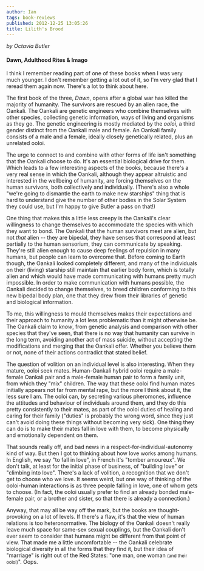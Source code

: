 ```yaml
---
author: Ian
tags: book-reviews
published: 2012-12-25 13:05:26
title: Lilith's Brood
---
```

*by Octavia Butler*

#### Dawn, Adulthood Rites & Imago

I think I remember reading part of one of these books when I was very
much younger.  I don't remember getting a lot out of it, so I'm very
glad that I reread them again now.  There's a lot to think about here.

The first book of the three, *Dawn*, opens after a global war has
killed the majority of humanity.  The survivors are rescued by an
alien race, the Oankali.  The Oankali are genetic engineers who
combine themselves with other species, collecting genetic information,
ways of living and organisms as they go.  The genetic engineering is
mostly mediated by the *ooloi*, a third gender distinct from the
Oankali male and female.  An Oankali family consists of a male and a
female, ideally closely genetically related, plus an unrelated ooloi.

The urge to connect to and combine with other forms of life isn't
something that the Oankali choose to do.  It's an essential biological
drive for them.  Which leads to a few interesting aspects of the
books, because there's a very real sense in which the Oankali,
although they appear altruistic and interested in the wellbeing of
humanity, are forcing themselves on the human survivors, both
collectively and individually.  (There's also a whole "we're going to
dismantle the earth to make new starships" thing that is hard to
understand give the number of other bodies in the Solar System they
could use, but I'm happy to give Butler a pass on that!)

One thing that makes this a little less creepy is the Oankali's clear
willingness to change themselves to accommodate the species with which
they want to bond.  The Oankali that the human survivors meet are
alien, but not *that* alien -- they are bipedal, they have senses that
correspond at least partially to the human sensorium, they can
communicate by speaking.  They're still alien enough to cause deep
feelings of repulsion in many humans, but people can learn to overcome
that.  Before coming to Earth though, the Oankali looked completely
different, and many of the individuals on their (living) starship
still maintain that earlier body form, which is totally alien and
which would have made communicating with humans pretty much
impossible.  In order to make communication with humans possible, the
Oankali decided to change themselves, to breed children conforming to
this new bipedal body plan, one that they drew from their libraries of
genetic and biological information.

To me, this willingness to mould themselves makes their expectations
and their approach to humanity a lot less problematic than it might
otherwise be.  The Oankali claim to *know*, from genetic analysis and
comparison with other species that they've seen, that there is no way
that humanity can survive in the long term, avoiding another act of
mass suicide, without accepting the modifications and merging that the
Oankali offer.  Whether you believe them or not, none of their actions
contradict that stated belief.

The question of volition on an individual level is also interesting.
When they mature, ooloi seek mates.  Human-Oankali hybrid ooloi
require a male-female Oankali pair and a male-female human pair to
form a family unit, from which they "mix" children.  The way that
these ooloi find human mates initially appears not far from mental
rape, but the more I think about it, the less sure I am.  The ooloi
can, by secreting various pheromones, influence the attitudes and
behaviour of individuals around them, and they do this pretty
consistently to their mates, as part of the ooloi duties of healing
and caring for their family ("duties" is probably the wrong word,
since they just can't avoid doing these things without becoming very
sick).  One thing they can do is to make their mates fall in love with
them, to become physically and emotionally dependent on them.

That sounds really off, and bad news in a
respect-for-individual-autonomy kind of way.  But then I got to
thinking about how love works among humans.  In English, we say "to
fall in love", in French it's "tomber amoureux".  We don't talk, at
least for the initial phase of business, of "building love" or
"climbing into love".  There's a lack of volition, a recognition that
we don't get to choose who we love.  It seems weird, but one way of
thinking of the ooloi-human interactions is as three people falling in
love, one of whom gets to choose.  (In fact, the ooloi usually prefer
to find an already bonded male-female pair, or a brother and sister,
so that there is already a connection.)

Anyway, that may all be way off the mark, but the books are
thought-provoking on a lot of levels.  If there's a flaw, it's that
the view of human relations is too heteronormative.  The biology of
the Oankali doesn't really leave much space for same-sex sexual
couplings, but the Oankali don't ever seem to consider that humans
might be different from that point of view.  That made me a little
uncomfortable -- the Oankali celebrate biological diversity in all the
forms that they find it, but their idea of "marriage" is right out of
the Red States: "one man, one woman <small>(and their
ooloi)</small>".  Oops.
